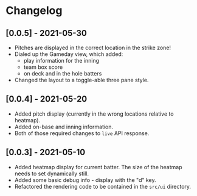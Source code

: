 # Changelog

## [0.0.5] - 2021-05-30

- Pitches are displayed in the correct location in the strike zone!
- Dialed up the Gameday view, which added:
  - play information for the inning
  - team box score
  - on deck and in the hole batters
- Changed the layout to a toggle-able three pane style.

## [0.0.4] - 2021-05-20

- Added pitch display (currently in the wrong locations relative to heatmap).
- Added on-base and inning information.
- Both of those required changes to `live` API response.

## [0.0.3] - 2021-05-10

- Added heatmap display for current batter. The size of the heatmap needs to set dynamically still.
- Added some basic debug info - display with the "d" key.
- Refactored the rendering code to be contained in the `src/ui` directory.